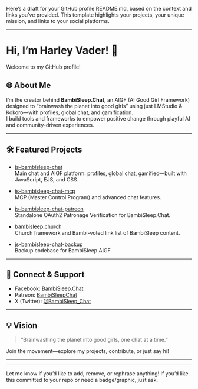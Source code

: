 Here’s a draft for your GitHub profile README.md, based on the context and links you’ve provided. This template highlights your projects, your unique mission, and links to your social platforms.

---

# Hi, I’m Harley Vader! 👋

Welcome to my GitHub profile!

## 🌐 About Me

I’m the creator behind **BambiSleep.Chat**, an AIGF (AI Good Girl Framework) designed to “brainwash the planet into good girls” using just LMStudio & Kokoro—with profiles, global chat, and gamification.  
I build tools and frameworks to empower positive change through playful AI and community-driven experiences.

---

## 🛠️ Featured Projects

- [js-bambisleep-chat](https://github.com/HarleyVader/js-bambisleep-chat)  
  Main chat and AIGF platform: profiles, global chat, gamified—built with JavaScript, EJS, and CSS.

- [js-bambisleep-chat-mcp](https://github.com/HarleyVader/js-bambisleep-chat-mcp)  
  MCP (Master Control Program) and advanced chat features.

- [js-bambisleep-chat-patreon](https://github.com/HarleyVader/js-bambisleep-chat-patreon)  
  Standalone OAuth2 Patronage Verification for BambiSleep.Chat.

- [bambisleep.church](https://github.com/HarleyVader/bambisleep.church)  
  Church framework and Bambi-voted link list of BambiSleep content.

- [js-bambisleep-chat-backup](https://github.com/HarleyVader/js-bambisleep-chat-backup)  
  Backup codebase for BambiSleep AIGF.

---

## 🔗 Connect & Support

- Facebook: [BambiSleep.Chat](https://www.facebook.com/BambiSleep.Chat/)
- Patreon: [BambiSleepChat](https://www.patreon.com/c/BambiSleepChat)
- X (Twitter): [@BambiSleep_Chat](https://x.com/BambiSleep_Chat)

---

## 💡 Vision

> “Brainwashing the planet into good girls, one chat at a time.”

Join the movement—explore my projects, contribute, or just say hi!

---

<!--
**HarleyVader/HarleyVader** is a ✨ special ✨ repository because its README.md (this file) appears on your GitHub profile.
-->

---

Let me know if you’d like to add, remove, or rephrase anything! If you’d like this committed to your repo or need a badge/graphic, just ask.
